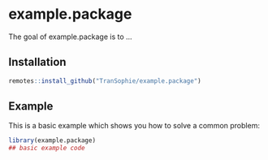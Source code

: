 
# example.package

<!-- badges: start -->
<!-- badges: end -->

The goal of example.package is to ...

## Installation

``` r
remotes::install_github("TranSophie/example.package")
```

## Example

This is a basic example which shows you how to solve a common problem:

``` r
library(example.package)
## basic example code
```

